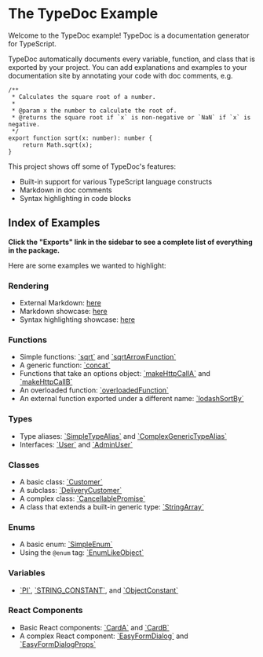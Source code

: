 # The TypeDoc Example

Welcome to the TypeDoc example! TypeDoc is a documentation generator for
TypeScript.

TypeDoc automatically documents every variable, function, and class
that is exported by your project. You can add explanations and examples to your
documentation site by annotating your code with doc comments, e.g.

```
/**
 * Calculates the square root of a number.
 *
 * @param x the number to calculate the root of.
 * @returns the square root if `x` is non-negative or `NaN` if `x` is negative.
 */
export function sqrt(x: number): number {
    return Math.sqrt(x);
}
```

This project shows off some of TypeDoc's features:

- Built-in support for various TypeScript language constructs
- Markdown in doc comments
- Syntax highlighting in code blocks

## Index of Examples

**Click the "Exports" link in the sidebar to see a complete list of everything in
the package.**

Here are some examples we wanted to highlight:

### Rendering

- External Markdown: [here](documents/External-Markdown.md)
- Markdown showcase: [here](documents/Markdown-Showcase.md)
- Syntax highlighting showcase: [here](documents/Syntax-Highlighting.md)

### Functions

- Simple functions: [\`sqrt\`](functions/sqrt.md) and [\`sqrtArrowFunction\`](functions/sqrtArrowFunction.md)
- A generic function: [\`concat\`](functions/concat.md)
- Functions that take an options object: [\`makeHttpCallA\`](functions/makeHttpCallA.md) and [\`makeHttpCallB\`](functions/makeHttpCallB.md)
- An overloaded function: [\`overloadedFunction\`](functions/overloadedFunction.md)
- An external function exported under a different name: [\`lodashSortBy\`](functions/lodashSortBy.md)

### Types

- Type aliases: [\`SimpleTypeAlias\`](type-aliases/SimpleTypeAlias.md) and [\`ComplexGenericTypeAlias\`](type-aliases/ComplexGenericTypeAlias.md)
- Interfaces: [\`User\`](interfaces/User.md) and [\`AdminUser\`](interfaces/AdminUser.md)

### Classes

- A basic class: [\`Customer\`](classes/Customer.md)
- A subclass: [\`DeliveryCustomer\`](classes/DeliveryCustomer.md)
- A complex class: [\`CancellablePromise\`](classes/CancellablePromise.md)
- A class that extends a built-in generic type: [\`StringArray\`](classes/StringArray.md)

### Enums

- A basic enum: [\`SimpleEnum\`](enumerations/SimpleEnum.md)
- Using the `@enum` tag: [\`EnumLikeObject\`](enumerations/EnumLikeObject.md)

### Variables

- [\`PI\`](variables/PI.md), [\`STRING\_CONSTANT\`](variables/STRING_CONSTANT.md), and [\`ObjectConstant\`](variables/ObjectConstant.md)

### React Components

- Basic React components: [\`CardA\`](functions/CardA.md) and [\`CardB\`](functions/CardB.md)
- A complex React component: [\`EasyFormDialog\`](functions/EasyFormDialog.md) and [\`EasyFormDialogProps\`](interfaces/EasyFormDialogProps.md)
